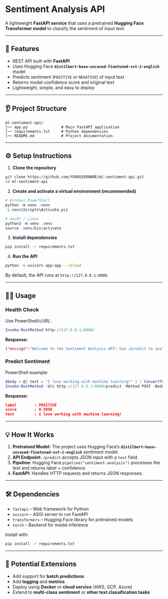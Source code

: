 # Sentiment Analysis API

A lightweight **FastAPI service** that uses a pretrained **Hugging Face Transformer model** to classify the sentiment of input text.

---

## 🚀 Features

* REST API built with **FastAPI**
* Uses Hugging Face **`distilbert-base-uncased-finetuned-sst-2-english`** model
* Predicts sentiment (`POSITIVE` or `NEGATIVE`) of input text
* Returns model confidence score and original text
* Lightweight, simple, and easy to deploy

---

## 👂 Project Structure

```
ml-sentiment-api/
│── app.py               # Main FastAPI application
│── requirements.txt     # Python dependencies
│── README.md            # Project documentation
```

---

## ⚙️ Setup Instructions

1. **Clone the repository**

```bash
git clone https://github.com/YOURUSERNAME/ml-sentiment-api.git
cd ml-sentiment-api
```

2. **Create and activate a virtual environment (recommended)**

```powershell
# Windows PowerShell
python -m venv .venv
.\.venv\Scripts\Activate.ps1

# macOS / Linux
python3 -m venv .venv
source .venv/bin/activate
```

3. **Install dependencies**

```bash
pip install -r requirements.txt
```

4. **Run the API**

```bash
python -m uvicorn app:app --reload
```

By default, the API runs at `http://127.0.0.1:8000`.

---

## 🧑‍💻 Usage

### Health Check

Use PowerShell/cURL:

```powershell
Invoke-RestMethod http://127.0.0.1:8000/
```

**Response:**

```json
{"message":"Welcome to the Sentiment Analysis API! Use /predict to analyze text."}
```

### Predict Sentiment

PowerShell example:

```powershell
$body = @{ text = "I love working with machine learning!" } | ConvertTo-Json
Invoke-RestMethod -Uri http://127.0.0.1:8000/predict -Method POST -Body $body -ContentType "application/json"
```

**Response:**

```json
label        : POSITIVE
score        : 0.9998
text         : I love working with machine learning!
```

---

## 💡 How It Works

1. **Pretrained Model:** The project uses Hugging Face’s **`distilbert-base-uncased-finetuned-sst-2-english`** sentiment model.
2. **API Endpoint:** `/predict` accepts JSON input with a `text` field.
3. **Pipeline:** Hugging Face `pipeline("sentiment-analysis")` processes the text and returns label + confidence.
4. **FastAPI:** Handles HTTP requests and returns JSON responses.

---


## 🛠 Dependencies

* `fastapi` – Web framework for Python
* `uvicorn` – ASGI server to run FastAPI
* `transformers` – Hugging Face library for pretrained models
* `torch` – Backend for model inference

Install with:

```bash
pip install -r requirements.txt
```

---

## 🌟 Potential Extensions

* Add support for **batch predictions**
* Add **logging** and **metrics**
* Deploy using **Docker** or **cloud service** (AWS, GCP, Azure)
* Extend to **multi-class sentiment** or **other text classification tasks**
